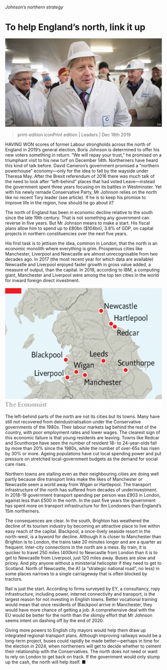 ###### Johnson’s northern strategy

# To help England’s north, link it up 

![image](images/20191221_ldp501.jpg) 

> print-edition iconPrint edition | Leaders | Dec 18th 2019 

HAVING WON scores of former Labour strongholds across the north of England in 2019’s general election, Boris Johnson is determined to offer his new voters something in return. “We will repay your trust,” he promised on a triumphant visit to his new turf on December 14th. Northerners have heard this kind of talk before. David Cameron’s government promised a “northern powerhouse” economy—only for the idea to fall by the wayside under Theresa May. After the Brexit referendum of 2016 there was much talk of the need to look after “left-behind” places that had voted Leave—instead the government spent three years focusing on its battles in Westminster. Yet with his newly remade Conservative Party, Mr Johnson relies on the north like no recent Tory leader (see article). If he is to keep his promise to improve life in the region, how should he go about it? 

The north of England has been in economic decline relative to the south since the late 19th century. That is not something any government can reverse in five years. But Mr Johnson means to make a start. His fiscal plans allow him to spend up to £80bn ($104bn), 3.8% of GDP, on capital projects in northern constituencies over the next five years. 

His first task is to jettison the idea, common in London, that the north is an economic monolith where everything is grim. Prosperous cities like Manchester, Liverpool and Newcastle are almost unrecognisable from two decades ago. In 2017 (the most recent year for which data are available) Newcastle and Liverpool enjoyed faster growth in gross value added, a measure of output, than the capital. In 2018, according to IBM, a computing giant, Manchester and Liverpool were among the top ten cities in the world for inward foreign direct investment. 

![image](images/20191221_LDM901.png) 

The left-behind parts of the north are not its cities but its towns. Many have still not recovered from deindustrialisation under the Conservative governments of the 1980s. Their labour markets lag behind the rest of the country, with poor employment rates and lower wages. The clearest sign of this economic failure is that young residents are leaving. Towns like Redcar and Scunthorpe have seen the number of resident 18- to 24-year-olds fall by more than 20% since the 1980s, while the number of over-65s has risen by 30% or more. Ageing populations have cut local spending power and put pressure on stretched local-government budgets as the demand for social care rises. 

Northern towns are stalling even as their neighbouring cities are doing well partly because dire transport links make the likes of Manchester or Newcastle seem a world away from Wigan or Hartlepool. The transport infrastructure of the north has suffered from decades of underinvestment. In 2018-19 government transport spending per person was £903 in London, against less than £500 in the north. In the past five years the government has spent more on transport infrastructure for 9m Londoners than England’s 15m northerners. 

The consequences are clear. In the south, Brighton has weathered the decline of its tourism industry by becoming an attractive place to live within easy reach of the capital. Blackpool, a once-lively seaside resort in the north-west, is a byword for decline. Although it is closer to Manchester than Brighton is to London, the trains take 20 minutes longer and are a quarter as frequent. Inter-city connections in the north are a mess. By train, it is quicker to travel 250 miles (400km) to Newcastle from London than it is to get to Newcastle from Liverpool, just 120 miles away. Buses are slow and pricey. And pity anyone without a ministerial helicopter if they need to get to Scotland. North of Newcastle, the A1 (a “strategic national road”, no less) in some places narrows to a single carriageway that is often blocked by tractors. 

Rail is just the start. According to firms surveyed by EY, a consultancy, ropy infrastructure, including power, internet connectivity and transport, is the largest reason for not investing in English towns. Better vocational training would mean that once residents of Blackpool arrive in Manchester, they would have more chance of getting a job. A comprehensive deal with the EU would be better for the north than the skimpy effort that Mr Johnson seems intent on dashing off by the end of 2020. 

Giving more powers to English city mayors would help them draw up integrated regional-transport plans. Although improving railways would be a long-term project, buses could rapidly be made better—perhaps in time for the election in 2024, when northerners will get to decide whether to cement their relationship with the Conservatives. The north does not need or want to rely on London to get back on track. If the government would only stump up the cash, the north will help itself. ■ 

